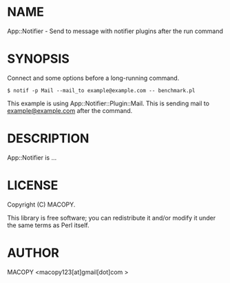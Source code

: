 # NAME

App::Notifier - Send to message with notifier plugins after the run command

# SYNOPSIS

Connect <notif> and some options before a long-running command.

    $ notif -p Mail --mail_to example@example.com -- benchmark.pl

This example is using App::Notifier::Plugin::Mail.
This is sending mail to <example@example.com> after the command.

# DESCRIPTION

App::Notifier is ...

# LICENSE

Copyright (C) MACOPY.

This library is free software; you can redistribute it and/or modify
it under the same terms as Perl itself.

# AUTHOR

MACOPY <macopy123\[at\]gmail\[dot\]com >
